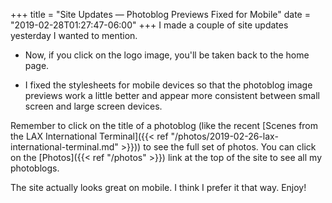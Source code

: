 +++
title = "Site Updates — Photoblog Previews Fixed for Mobile"
date = "2019-02-28T01:27:47-06:00"
+++
I made a couple of site updates yesterday I wanted to mention. 

* Now, if you click on the logo image, you'll be taken back to the home page. 

* I fixed the stylesheets for mobile devices so that the photoblog image previews work a little better and appear more consistent between small screen and large screen devices. 
  
Remember to click on the title of a photoblog (like the recent [Scenes from the LAX International Terminal]({{< ref "/photos/2019-02-26-lax-international-terminal.md" >}})) to see the full set of photos. You can click on the [Photos]({{< ref "/photos" >}}) link at the top of the site to see all my photoblogs. 

The site actually looks great on mobile. I think I prefer it that way. Enjoy!